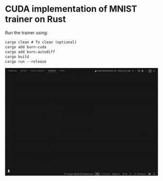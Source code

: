 # CUDA implementation of MNIST trainer on Rust

Run the trainer using:

```
cargo clean # To clean (optional)
cargo add burn-cuda
cargo add burn-autodiff 
cargo build
cargo run --release
```

![Training](assets/training.gif)